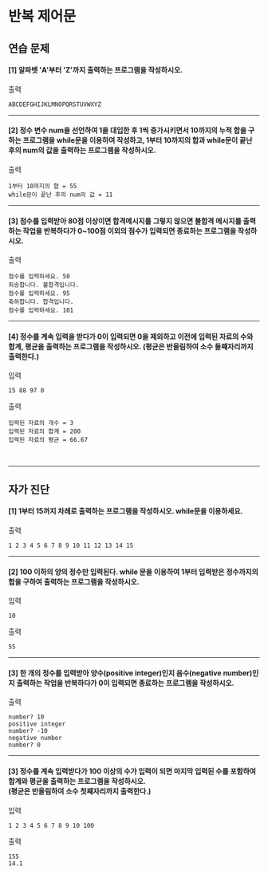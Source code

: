 # 반복 제어문

## 연습 문제

#### [1] 알파벳 'A'부터 'Z'까지 출력하는 프로그램을 작성하시오.
출력
```
ABCDEFGHIJKLMNOPQRSTUVWXYZ
```
---
#### [2] 정수 변수 num을 선언하여 1을 대입한 후 1씩 증가시키면서 10까지의 누적 합을 구하는 프로그램을 while문을 이용하여 작성하고, 1부터 10까지의 합과 while문이 끝난 후의 num의 값을 출력하는 프로그램을 작성하시오.
출력
```
1부터 10까지의 합 = 55
while문이 끝난 후의 num의 값 = 11
```
---
#### [3] 점수를 입력받아 80점 이상이면 합격메시지를 그렇지 않으면 불합격 메시지를 출력하는 작업을 반복하다가 0~100점 이외의 점수가 입력되면 종료하는 프로그램을 작성하시오.
출력
```
점수를 입력하세요. 50
죄송합니다. 불합격입니다.
점수를 입력하세요. 95
축하합니다. 합격입니다.
점수를 입력하세요. 101
```
---
#### [4] 정수를 계속 입력을 받다가 0이 입력되면 0을 제외하고 이전에 입력된 자료의 수와 합계, 평균을 출력하는 프로그램을 작성하시오. (평균은 반올림하여 소수 둘째자리까지 출력한다.)
입력
```
15 88 97 0
```
출력
```
입력된 자료의 개수 = 3
입력된 자료의 합계 = 200
입력된 자료의 평균 = 66.67
```
<br>

---
## 자가 진단

#### [1] 1부터 15까지 차례로 출력하는 프로그램을 작성하시오. while문을 이용하세요.
출력
```
1 2 3 4 5 6 7 8 9 10 11 12 13 14 15
```
---
#### [2] 100 이하의 양의 정수만 입력된다. while 문을 이용하여 1부터 입력받은 정수까지의 합을 구하여 출력하는 프로그램을 작성하시오.
입력
```
10
```
출력
```
55
```
---
#### [3] 한 개의 정수를 입력받아 양수(positive integer)인지 음수(negative number)인지 출력하는 작업을 반복하다가 0이 입력되면 종료하는 프로그램을 작성하시오.
출력
```
number? 10
positive integer
number? -10
negative number
number? 0
```
---
#### [3] 정수를 계속 입력받다가 100 이상의 수가 입력이 되면 마지막 입력된 수를 포함하여 합계와 평균을 출력하는 프로그램을 작성하시오.<br>(평균은 반올림하여 소수 첫째자리까지 출력한다.)
입력
```
1 2 3 4 5 6 7 8 9 10 100
```
출력
```
155
14.1
```